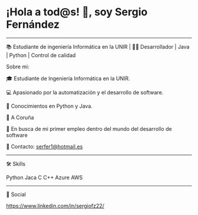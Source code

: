 # ¡Hola a tod@s! 👋, soy Sergio Fernández

---

📚 Estudiante de ingeniería Informática en la UNIR | 👩‍💻 Desarrollador | Java | Python | Control de calidad

Sobre mi:

🎓 Estudiante de Ingeniería Informática en la UNIR.

💻 Apasionado por la automatización y el desarrollo de software.  

🌟 Conocimientos en Python y Java.

📍 A Coruña

🔎 En busca de mi primer empleo dentro del mundo del desarrollo de software

📩 Contacto: serfer1@hotmail.es

---

🛠 Skills

Python Jaca C C++ Azure AWS

---

🔗 Social

https://www.linkedin.com/in/sergiofz22/

